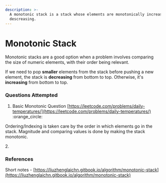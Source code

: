 ```yaml
---
description: >-
  A monotonic stack is a stack whose elements are monotonically increasing or
  descreasing.
---
```


# Monotonic Stack

Monotonic stacks are a good option when a problem involves comparing the size of numeric elements, with their order being relevant.

If we need to pop **smaller** elements from the stack before pushing a new element, the stack is **decreasing** from bottom to top. Otherwise, it's **increasing** from bottom to top.



### Questions Attempted&#x20;

1. Basic Monotonic Question [https://leetcode.com/problems/daily-temperatures/](https://leetcode.com/problems/daily-temperatures/) :orange\_circle:

Ordering/Indexing is taken care by the order in which elements go in the stack. Magnitude and comparing values is done by making the stack monotonic.&#x20;

2\.&#x20;



### References&#x20;

Short notes - [https://liuzhenglaichn.gitbook.io/algorithm/monotonic-stack](https://liuzhenglaichn.gitbook.io/algorithm/monotonic-stack)



